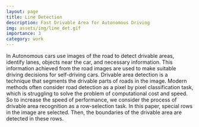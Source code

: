 ```yaml
---
layout: page
title: Line Detection
description: Fast Drivable Area for Autonomous Driving
img: assets/img/line_det.gif
importance: 3
category: work
---
```


In Autonomous cars use images of the road to detect drivable areas, identify lanes, objects near the car, and necessary information. This information achieved from the road images are used to make suitable driving decisions for self-driving cars. Drivable area detection is a technique that segments the drivable parts of roads in the image. Modern methods often consider road detection as a pixel by pixel classification task, which is struggling to solve the problem of computational cost and speed. So to increase the speed of performance, we consider the process of drivable area recognition as a row-selection task. In this paper, special rows in the image are selected. Then, the boundaries of the drivable area are detected in these rows.
